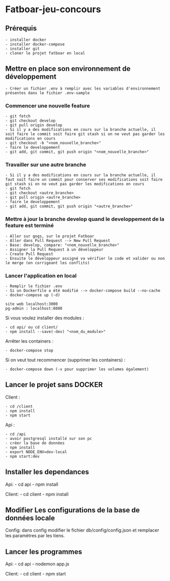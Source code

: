 # Fatboar-jeu-concours

## Prérequis

    - installer docker
    - installer docker-compose
    - installer git
    - cloner le projet fatboar en local

## Mettre en place son environnement de développement

    - Créer un fichier .env à remplir avec les variables d'environnement présentes dans le fichier .env-sample

### Commencer une nouvelle feature

    - git fetch
    - git checkout develop
    - git pull origin develop
    - Si il y a des modifications en cours sur la branche actuelle, il soit faire le commit soit faire git stash si on ne veut pas garder les modifications en cours
    - git checkout -b "<nom_nouvelle_branche>"
    - faire le developpement
    - git add, git commit, git push origin "<nom_nouvelle_branche>"

### Travailler sur une autre branche

    - Si il y a des modifications en cours sur la branche actuelle, il faut soit faire un commit pour conserver ses modifications soit faire git stash si on ne veut pas garder les modifications en cours
    - git fetch
    - git checkout <autre_branche>
    - git pull origin <autre_branche>
    - faire le developpement
    - git add, git commit, git push origin "<autre_branche>"

### Mettre à jour la branche develop quand le developpement de la feature est terminé

    - Aller sur gogs, sur le projet Fatboar
    - Aller dans Pull Request --> New Pull Request
    - Base: develop, compare: "<nom_nouvelle_branche>"
    - Assigner la Pull Request à un développeur
    - Create Pull Request
    - Ensuite le développeur assigné va vérifier le code et valider ou non le merge (en corrigeant les conflits)

### Lancer l'application en local

    - Remplir le fichier .env
    - Si un Dockerfile a été modifié --> docker-compose build --no-cache
    - docker-compose up (-d)

    site web localhost:3000
    pg-admin : localhost:8080

Si vous voulez installer des modules :

    - cd api/ ou cd client/
    - npm install --save(-dev) "<nom_du_module>"

Arrêter les containers :

    - docker-compose stop

Si on veut tout recommencer (supprimer les containers) :

    - docker-compose down (-v pour supprimer les volumes également)

## Lancer le projet sans DOCKER

Client :

    - cd /client
    - npm install
    - npm start

Api :

    - cd /api
    - avoir postgresql installé sur son pc
    - créer la base de données
    - npm install
    - export NODE_ENV=dev-local
    - npm start:dev

## Installer les dependances

Api:
    - cd api 
    - npm install

Client:
    - cd client
    - npm install

## Modifier Les configurations de la base de données locale
Config:
    dans config modifier le fichier db/config/config.json et remplacer les paramètres par les tiens.

## Lancer les programmes
Api:
    - cd api
    - nodemon app.js

Client:
    - cd client
    - npm start
